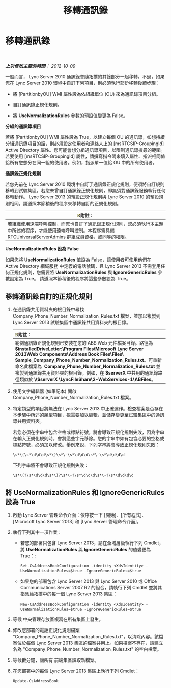﻿---
title: 移轉通訊錄
TOCTitle: 移轉通訊錄
ms:assetid: ac7f0f39-4c6d-4702-8e25-93a73e3d800f
ms:mtpsurl: https://technet.microsoft.com/zh-tw/library/JJ205160(v=OCS.15)
ms:contentKeyID: 49291993
ms.date: 08/10/2015
mtps_version: v=OCS.15
ms.translationtype: HT
---

# 移轉通訊錄

 

_**上次修改主題的時間：** 2012-10-09_

一般而言， Lync Server 2010 通訊錄會隨拓撲的其餘部分一起移轉。不過，如果您在 Lync Server 2010 環境中自訂下列項目，則必須執行部份移轉後續步驟：

  - 將 \[PartitionbyOU\] WMI 屬性設為依組織單位 (OU) 來為通訊錄項目分組。

  - 自訂通訊錄正規化規則。

  - 將 **UseNormalizationRules** 參數的預設值變更為 False。

**分組的通訊錄項目**

若將 \[PartitionbyOU\] WMI 屬性設為 True，以建立每個 OU 的通訊錄，如想持續分組通訊錄項目的話，則必須設定使用者和連絡人上的 \[msRTCSIP-GroupingId\] Active Directory 屬性。您可能會想分組通訊錄項目，以限制通訊錄搜尋的範圍。若要使用 \[msRTCSIP-GroupingId\] 屬性，請撰寫指令碼來填入屬性、指派相同值給所有您想分在同一組的使用者。例如，指派單一值給 OU 中的所有使用者。

**通訊錄正規化規則**

若您先前在 Lync Server 2010 環境中自訂了通訊錄正規化規則，便須將自訂規則移轉到試驗集區。若您未曾自訂通訊錄正規化規則，即無須對通訊錄服務執行任何移轉動作。 Lync Server 2013 的預設正規化規則與 Lync Server 2010 的預設規則相同。請遵照本節稍後的程序來移轉自訂的正規化規則。

<table>
<thead>
<tr class="header">
<th><img src="images/Gg398811.note(OCS.15).gif" title="note" alt="note" />附註：</th>
</tr>
</thead>
<tbody>
<tr class="odd">
<td>若組織使用遠端呼叫控制，而您也自訂了通訊錄正規化規則，您必須執行本主題中所述的程序，才能使用遠端呼叫控制。本程序需具備 RTCUniversalServerAdmins 群組成員資格，或同等的權限。</td>
</tr>
</tbody>
</table>


**UseNormalizationRules 設為 False**

如果您將 **UseNormalizationRules** 值設為 False，讓使用者可使用他們在 Active Directory 網域服務 中定義的電話號碼，且 Lync Server 2013 不需套用任何正規化規則，您需要將 **UseNormalizationRules** 與 **IgnoreGenericRules** 參數設定為 True。 請遵照本節稍後的程序將這些參數設為 True。

## 移轉通訊錄自訂的正規化規則

1.  在通訊錄共用資料夾的根目錄中尋找 Company\_Phone\_Number\_Normalization\_Rules.txt 檔案，並加以複製到 Lync Server 2013 試驗集區中通訊錄共用資料夾的根目錄。
    
    <table>
    <thead>
    <tr class="header">
    <th><img src="images/Gg398811.note(OCS.15).gif" title="note" alt="note" />附註：</th>
    </tr>
    </thead>
    <tbody>
    <tr class="odd">
    <td>範例通訊錄正規化規則已安裝在您的 ABS Web 元件檔案目錄。路徑為 <strong>$installedDriveLetter:\Program Files\Microsoft Lync Server 2013\Web Components\Address Book Files\Files\ Sample_Company_Phone_Number_Normalization_Rules.txt</strong>。可重新命名此檔案為  <strong>Company_Phone_Number_Normalization_Rules.txt</strong> 並複製到通訊錄共用資料夾的根目錄。例如，在 <strong>$serverX</strong> 中共用的通訊錄路徑類似於 <strong>\\$serverX \LyncFileShare\2-WebServices-1\ABFiles</strong>。</td>
    </tr>
    </tbody>
    </table>


2.  使用文字編輯器 (如筆記本) 開啟 Company\_Phone\_Number\_Normalization\_Rules.txt 檔案。

3.  特定類型的項目將無法在 Lync Server 2013 中正確運作。檢查檔案是否存在本步驟中所述的類型項目，視需要加以編輯，並儲存變更至試驗集區中的通訊錄共用資料夾。
    
    若您必須在字串中包含空格或標點符號，將會導致正規化規則失敗，因為字串在輸入正規化規則時，會將這些字元移除。您的字串中如有包含必要的空格或標點符號，必須加以修改。舉例來說，下列字串將會導致正規化規則失敗：
    
        \s*\(\s*\d\d\d\s*\)\s*\-\s*\d\d\d\s*\-\s*\d\d\d\d
    
    下列字串將不會導致正規化規則失敗：
    
        \s*\(?\s*\d\d\d\s*\)?\s*\-?\s*\d\d\d\s*\-?\s*\d\d\d\d

## 將 UseNormalizationRules 和 IgnoreGenericRules 設為 True

1.  啟動 Lync Server 管理命令介面：依序按一下 \[開始\]、\[所有程式\]、\[Microsoft Lync Server 2013\] 和 \[Lync Server 管理命令介面\]。

2.  執行下列其中一項作業：
    
      - 若您的部署只包含 Lync Server 2013，請在全域層級執行下列 Cmdlet，將 **UseNormalizationRules** 與 **IgnoreGenericRules** 的值變更為 True：:
        
            Set-CsAddressBookConfiguration -identity <XdsIdentity> -UseNormalizationRules=$true -IgnoreGenericRules=$true
    
      - 如果您的部署包含 Lync Server 2013 與 Lync Server 2010 或 Office Communications Server 2007 R2 的組合，請執行下列 Cmdlet 並將其指派給拓撲中的每一個 Lync Server 2013 集區：
        
            New-CsAddressBookConfiguration -identity <XdsIdentity> -UseNormalizationRules=$true -IgnoreGenericRules=$true

3.  等候 中央管理存放區複寫在所有集區上發生。

4.  修改您部署的電話正規化規則檔案 "Company\_Phone\_Number\_Normalization\_Rules.txt"，以清除內容。該檔案位於每個 Lync Server 2013 集區的檔案共用上。如果檔案不存在，請建立名為 "Company\_Phone\_Number\_Normalization\_Rules.txt" 的空白檔案。

5.  等候數分鐘，讓所有 前端集區讀取新檔案。

6.  在您部署中的每個 Lync Server 2013 集區上執行下列 Cmdlet：
    
        Update-CsAddressBook

